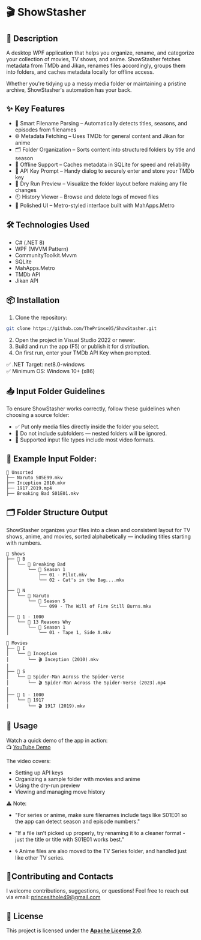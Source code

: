 # 🎬 ShowStasher

## 📄 Description

A desktop WPF application that helps you organize, rename, and categorize your collection of movies, TV shows, and anime. ShowStasher fetches metadata from TMDb and Jikan, renames files accordingly, groups them into folders, and caches metadata locally for offline access.

Whether you're tidying up a messy media folder or maintaining a pristine archive, ShowStasher's automation has your back.

## ✨ Key Features

-	🧠 Smart Filename Parsing – Automatically detects titles, seasons, and episodes from filenames
-	🌐 Metadata Fetching – Uses TMDb for general content and Jikan for anime
- 	🗂 Folder Organization – Sorts content into structured folders by title and season
-	💾 Offline Support – Caches metadata in SQLite for speed and reliability
-	🪪 API Key Prompt – Handy dialog to securely enter and store your TMDb key
-	🧪 Dry Run Preview – Visualize the folder layout before making any file changes
-	🕘 History Viewer – Browse and delete logs of moved files
-	🎨 Polished UI – Metro-styled interface built with MahApps.Metro		

## 🛠️ Technologies Used
-	C# (.NET 8)
-	WPF (MVVM Pattern)
-	CommunityToolkit.Mvvm
-	SQLite
-	MahApps.Metro
-	TMDb API
-	Jikan API


## 📦 Installation
1. 	Clone the repository:
```bash
git clone https://github.com/ThePrince05/ShowStasher.git
```

2.	Open the project in Visual Studio 2022 or newer.
3. 	Build and run the app (F5) or publish it for distribution.
4.	On first run, enter your TMDb API Key when prompted.

✅ .NET Target: net8.0-windows  
✅ Minimum OS: Windows 10+ (x86)		
## 📥 Input Folder Guidelines
To ensure ShowStasher works correctly, follow these guidelines when choosing a source folder:
- ✅ Put only media files directly inside the folder you select.
- 🚫 Do not include subfolders — nested folders will be ignored.
- 📄 Supported input file types include most video formats.

## 📌 Example Input Folder:  
```
📁 Unsorted  
├── Naruto S05E99.mkv  
├── Inception 2010.mkv  
├── 1917.2019.mp4  
├── Breaking Bad S01E01.mkv  
```



## 🗂️ Folder Structure Output
ShowStasher organizes your files into a clean and consistent layout for TV shows, anime, and movies, sorted alphabetically — including titles starting with numbers.

```
📁 Shows
├── 📁 B
│   └── 📁 Breaking Bad
│       └── 📁 Season 1
│           ├── 01 - Pilot.mkv
│           └── 02 - Cat's in the Bag....mkv
│
├── 📁 N
│   └── 📁 Naruto
│       └── 📁 Season 5
│           └── 099 - The Will of Fire Still Burns.mkv
│
├── 📁 1 - 1000
│   └── 📁 13 Reasons Why
│       └── 📁 Season 1
│           └── 01 - Tape 1, Side A.mkv

📁 Movies
├── 📁 I
│   └── 📁 Inception
│       └── 🎬 Inception (2010).mkv
│
├── 📁 S
│   └── 📁 Spider-Man Across the Spider-Verse
│       └── 🎬 Spider-Man Across the Spider-Verse (2023).mp4
│
├── 📁 1 - 1000
│   └── 📁 1917
│       └── 🎬 1917 (2019).mkv
```




## 🧪 Usage
Watch a quick demo of the app in action:  
📺 [YouTube Demo](https://youtu.be/NoxNuSmkIPo)

The video covers:
- Setting up API keys
- Organizing a sample folder with movies and anime
- Using the dry-run preview
- Viewing and managing move history

⚠️ Note:

- "For series or anime, make sure filenames include tags like S01E01 so the app can detect season and episode numbers."

- "If a file isn’t picked up properly, try renaming it to a cleaner format - just the title or title with S01E01 works best."

- 🌀 Anime files are also moved to the  TV Series folder, and handled just like other TV series.

## 🤝Contributing and Contacts
I welcome contributions, suggestions, or questions!
Feel free to reach out via email: princesithole49@gmail.com

## 📝 License
This project is licensed under the **[Apache License 2.0](LICENSE)**.
